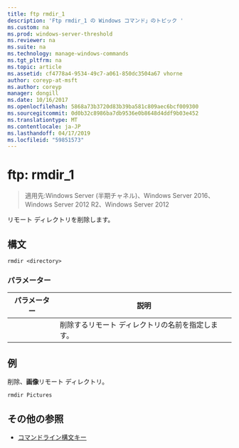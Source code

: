 ```yaml
---
title: ftp rmdir_1
description: 'Ftp rmdir_1 の Windows コマンド」のトピック '
ms.custom: na
ms.prod: windows-server-threshold
ms.reviewer: na
ms.suite: na
ms.technology: manage-windows-commands
ms.tgt_pltfrm: na
ms.topic: article
ms.assetid: cf4778a4-9534-49c7-a061-850dc3504a67 vhorne
author: coreyp-at-msft
ms.author: coreyp
manager: dongill
ms.date: 10/16/2017
ms.openlocfilehash: 5868a73b3720d83b39ba581c809aec6bcf009300
ms.sourcegitcommit: 0d0b32c8986ba7db9536e0b8648d4ddf9b03e452
ms.translationtype: MT
ms.contentlocale: ja-JP
ms.lasthandoff: 04/17/2019
ms.locfileid: "59851573"
---
```

# <a name="ftp-rmdir1"></a>ftp: rmdir_1

>適用先:Windows Server (半期チャネル)、Windows Server 2016、Windows Server 2012 R2、Windows Server 2012

リモート ディレクトリを削除します。   
## <a name="syntax"></a>構文  
```  
rmdir <directory>  
```  
### <a name="parameters"></a>パラメーター  
|パラメーター|説明|  
|-------|--------|  
|<directory>|削除するリモート ディレクトリの名前を指定します。|  
## <a name="BKMK_Examples"></a>例  
削除、**画像**リモート ディレクトリ。  
```  
rmdir Pictures  
```  
## <a name="additional-references"></a>その他の参照  
-   [コマンドライン構文キー](command-line-syntax-key.md)  
